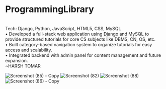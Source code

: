 # ProgrammingLibrary
<br>
Tech: Django, Python, JavaScript, HTML5, CSS, MySQL 
 <br>
• Developed a full-stack web application using Django and MySQL to provide structured 
tutorials for core CS subjects like DBMS, CN, OS, etc. 
<br>
• Built category-based navigation system to organize tutorials for easy access and scalability. 
<br>
• Integrated backend with admin panel for content management and future expansion. 
<br>
~HARSH TOMAR

![Screenshot (85) - Copy](https://github.com/user-attachments/assets/24be2881-ed3b-46f5-a84c-408c7e124bf8)
![Screenshot (82)](https://github.com/user-attachments/assets/53617f9d-92ac-4f44-abb8-c90fa27c2d4a)
![Screenshot (88)](https://github.com/user-attachments/assets/9a3de535-4552-4a5f-910d-64934910fef6)
![Screenshot (86) - Copy](https://github.com/user-attachments/assets/39cadcf4-3aee-4c64-af4e-2c4d3cb40b99)

